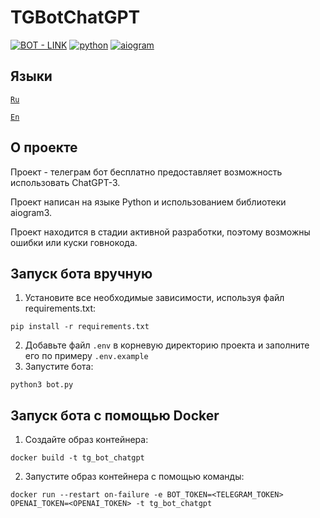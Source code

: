 # TGBotChatGPT

[![BOT - LINK](https://img.shields.io/static/v1?label=BOT&message=LINK&color=229ed9&style=for-the-badge)](https://t.me/verystupidshitBot)
[![python](https://img.shields.io/badge/-Python-346998?style=for-the-badge&labelColor=black&logo=python&logoColor=346998)](#) 
[![aiogram](https://img.shields.io/badge/-Aiogram-009cfb?style=for-the-badge&labelColor=009cfb&logo=aiogram&logoColor=009cfb)](#) 

## Языки

<code>[Ru](README._ru.md)</code>

<code>[En](README.md)</code>

## О проекте

Проект - телеграм бот бесплатно предоставляет возможность использовать ChatGPT-3.

Проект написан на языке Python и использованием библиотеки aiogram3.

Проект находится в стадии активной разработки, поэтому возможны ошибки или куски говнокода.

## Запуск бота вручную

1. Установите все необходимые зависимости, используя файл requirements.txt:

```
pip install -r requirements.txt
```

2. Добавьте файл `.env` в корневую директорию проекта и заполните его по примеру `.env.example`
3. Запустите бота:

```
python3 bot.py
```

## Запуск бота с помощью Docker

1. Создайте образ контейнера:

```
docker build -t tg_bot_chatgpt
```

2. Запустите образ контейнера с помощью команды:

```
docker run --restart on-failure -e BOT_TOKEN=<TELEGRAM_TOKEN> OPENAI_TOKEN=<OPENAI_TOKEN> -t tg_bot_chatgpt
```